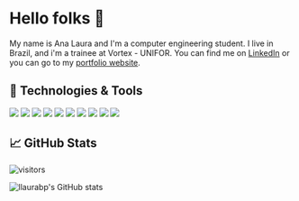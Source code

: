 # Hello folks 👋

My name is Ana Laura and I'm a computer engineering student. I live in Brazil, and i'm a trainee at Vortex - UNIFOR. You can find me on [LinkedIn][2] or you can go to my [portfolio website][1].

## 🔧 Technologies & Tools
![](https://img.shields.io/badge/OS-Linux-informational?style=flat&logo=linux&logoColor=a9fef7&color=d93a7c)
![](https://img.shields.io/badge/OS-Windows-informational?style=flat&logo=windows&logoColor=a9fef7&color=d93a7c)
![](https://img.shields.io/badge/Editor-IntelliJ_IDEA-informational?style=flat&logo=intellij-idea&logoColor=a9fef7&color=d93a7c)
![](https://img.shields.io/badge/Code-Java-informational?style=flat&logo=java&logoColor=a9fef7&color=d93a7c)
![](https://img.shields.io/badge/Code-CSS-informational?style=flat&logo=css&logoColor=a9fef7&color=d93a7c)
![](https://img.shields.io/badge/Code-HTML-informational?style=flat&logo=html&logoColor=a9fef7&color=d93a7c)
![](https://img.shields.io/badge/Code-JavaScript-informational?style=flat&logo=javascript&logoColor=a9fef7&color=d93a7c)
![](https://img.shields.io/badge/Tools-PostgreSQL-informational?style=flat&logo=postgresql&logoColor=a9fef7&color=d93a7c)
![](https://img.shields.io/badge/Tools-Docker-informational?style=flat&logo=docker&logoColor=a9fef7&color=d93a7c)
![](https://img.shields.io/badge/Tools-Arduino-informational?style=flat&logo=arduino&logoColor=a9fef7&color=d93a7c)

## &#x1f4c8; GitHub Stats
![visitors](https://hits.seeyoufarm.com/api/count/incr/badge.svg?url=https%3A%2F%2Fgithub.com%2Fllaurabp&count_bg=%23D93A7C&title_bg=%23555555&icon=&icon_color=%23E7E7E7&title=visitors&edge_flat=false)

![llaurabp's GitHub stats](https://github-readme-stats.vercel.app/api?username=llaurabp&show_icons=true&theme=radical)

[1]: https://lauraborges.netlify.app/
[2]: https://www.linkedin.com/in/ana-laura-borges-680b841a1/

